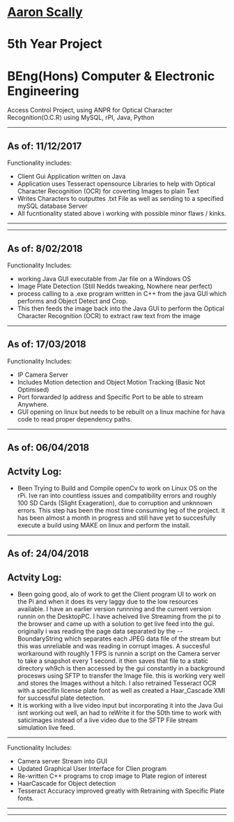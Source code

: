 # [Aaron Scally](https://www.linkedin.com/in/aaronscallyjoyce/)
# 5th Year Project
# BEng(Hons) Computer & Electronic Engineering

Access Control Project, using ANPR for Optical Character Recognition(O.C.R)  using MySQL, rPI, Java, Python

-------------------------------------------------------------------------------------------------------------------
As of: 11/12/2017
-------------------------------------------------------------------------------------------------------------------
Functionality includes:
  - Client Gui Application written on Java
  - Application uses Tesseract opensource Libraries to help with Optical Character Recognition (OCR) for coverting Images to plain Text
  - Writes Characters to outputtes .txt File as well as sending to a specified mySQL database Server
  - All fucntionality stated above i working with possible minor flaws / kinks.
-------------------------------------------------------------------------------------------------------------------
-------------------------------------------------------------------------------------------------------------------
As of: 8/02/2018
-------------------------------------------------------------------------------------------------------------------
Functionality Includes:
  - working Java GUI executable from Jar file on a Windows OS
  - Image Plate Detection (Still Nedds tweaking, Nowhere near perfect)
  - process calling to a .exe program written in C++ from the java GUI which performs and Object Detect and Crop.
  - This then feeds the image back into the Java GUI to perform the Optical Character Recognition (OCR) to extract raw text from the     image
-------------------------------------------------------------------------------------------------------------------
As of: 17/03/2018
-------------------------------------------------------------------------------------------------------------------
Functionality Includes:
  - IP Camera Server 
  - Includes Motion detection and Object Motion Tracking (Basic Not Optimised)
  - Port forwarded Ip address and Specific Port to be able to stream Anywhere.
  - GUI opening on linux but needs to be rebuilt on a linux machine for hava code to read proper dependency paths.
-------------------------------------------------------------------------------------------------------------------
As of: 06/04/2018
-------------------------------------------------------------------------------------------------------------------
  Actvity Log:
-------------------------------------------------------
- Been Trying to Build and Compile openCv to work on Linux OS on the rPi. Ive ran into countless issues and compatibility errors and    roughly 100 SD Cards (Slight Exageration), due to corruption and unknnown errors. This step has been the most time consuming leg of the project. it has been almost a month in progress and still have yet to succesfully execute a build using MAKE on linux and perform the install. 
-------------------------------------------------------------------------------------------------------------------
As of: 24/04/2018
-------------------------------------------------------------------------------------------------------------------
  Actvity Log:
-------------------------------------------------------
- Been going good, alo of work to get the Client program UI to work on the Pi and when it does its very laggy due to the low resources available. I have an earlier version runnning and the current version runnin on the DesktopPC.
I have acheived live Streaming from the pi to the browser and came up with a solution to get live feed into the gui. originally i was reading the page data separated by the --BoundaryString which separates each JPEG data file of the stream but this was unreliable and was reading in corrupt images. A succesful workaround with roughly 1 FPS is runnin a script on the Camera server to take a snapshot every 1 second. it then saves that file to a static directory wh9ch is then accessed by the gui constantly in a background procesws using SFTP to transfer the Image file. this is working very well and stores the Images without a hitch.
 I also retrained Tesseract OCR with a specifin license plate font as well as created a Haar_Cascade XMl for successful plate detection.
 - It is working with a live video input but incorporating it into the Java Gui isnt working out well, an had to reWrite it for the 50th time to work with saticimages instead of a live video due to the SFTP File stream simulation live feed.
-------------------------------------------------------------------------------------------------------------------
Functionality Includes:
  - Camera server Stream into GUI
  - Updated Graphical User Interface for Clien program
  - Re-written C++ programs to crop image to Plate region of interest
  - HaarCascade for Object detection 
  - Tesseract Accuracy improved greatly with Retraining with Specific Plate fonts.
  
-------------------------------------------------------------------------------------------------------------------
-------------------------------------------------------------------------------------------------------------------

